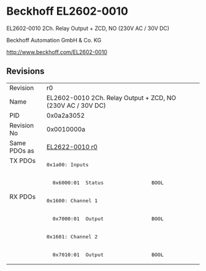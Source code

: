 # Beckhoff EL2602-0010

EL2602-0010 2Ch. Relay Output + ZCD, NO (230V AC / 30V DC)

Beckhoff Automation GmbH & Co. KG

http://www.beckhoff.com/EL2602-0010

## Revisions
<table>
<tr >
<td>Revision</td>
<td><div class="foo">r0</div></td>
</tr>
<tr >
<td>Name</td>
<td><div class="foo">EL2602-0010 2Ch. Relay Output + ZCD, NO (230V AC / 30V DC)</div></td>
</tr>
<tr >
<td>PID</td>
<td><div class="foo">0x0a2a3052</div></td>
</tr>
<tr >
<td>Revision No</td>
<td><div class="foo">0x0010000a</div></td>
</tr>
<tr >
<td>Same PDOs as</td>
<td><div class="foo"><a href="EL2622-0010">EL2622-0010 r0</a></div></td>
</tr>
<tr class="txpdo pdosection">
<td rowspan=2 valign=top>TX PDOs</td>
<td><pre>0x1a00: Inputs</pre></td>
<td></td>
</tr>
<tr class="txpdo">
<td><pre>  0x6000:01  Status                BOOL</pre></td>
</tr>
<tr class="rxpdo pdosection">
<td rowspan=4 valign=top>RX PDOs</td>
<td><pre>0x1600: Channel 1</pre></td>
<td></td>
</tr>
<tr class="rxpdo">
<td><pre>  0x7000:01  Output                BOOL</pre></td>
</tr>
<tr class="rxpdo pdosection">
<td><pre>0x1601: Channel 2</pre></td>
</tr>
<tr class="rxpdo">
<td><pre>  0x7010:01  Output                BOOL</pre></td>
</tr>
</table>
